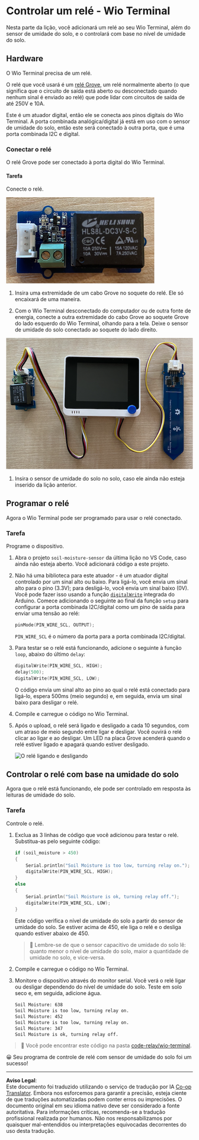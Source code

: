 <!--
CO_OP_TRANSLATOR_METADATA:
{
  "original_hash": "f3c5d8afa2ef6a0b425ef8ff20615cb4",
  "translation_date": "2025-08-28T04:18:20+00:00",
  "source_file": "2-farm/lessons/3-automated-plant-watering/wio-terminal-relay.md",
  "language_code": "br"
}
-->
# Controlar um relé - Wio Terminal

Nesta parte da lição, você adicionará um relé ao seu Wio Terminal, além do sensor de umidade do solo, e o controlará com base no nível de umidade do solo.

## Hardware

O Wio Terminal precisa de um relé.

O relé que você usará é um [relé Grove](https://www.seeedstudio.com/Grove-Relay.html), um relé normalmente aberto (o que significa que o circuito de saída está aberto ou desconectado quando nenhum sinal é enviado ao relé) que pode lidar com circuitos de saída de até 250V e 10A.

Este é um atuador digital, então ele se conecta aos pinos digitais do Wio Terminal. A porta combinada analógica/digital já está em uso com o sensor de umidade do solo, então este será conectado à outra porta, que é uma porta combinada I2C e digital.

### Conectar o relé

O relé Grove pode ser conectado à porta digital do Wio Terminal.

#### Tarefa

Conecte o relé.

![Um relé Grove](../../../../../translated_images/grove-relay.d426958ca210fbd0fb7983d7edc069d46c73a8b0a099d94797bd756f7b6bb6be.br.png)

1. Insira uma extremidade de um cabo Grove no soquete do relé. Ele só encaixará de uma maneira.

1. Com o Wio Terminal desconectado do computador ou de outra fonte de energia, conecte a outra extremidade do cabo Grove ao soquete Grove do lado esquerdo do Wio Terminal, olhando para a tela. Deixe o sensor de umidade do solo conectado ao soquete do lado direito.

![O relé Grove conectado ao soquete esquerdo e o sensor de umidade do solo conectado ao soquete direito](../../../../../translated_images/wio-relay-and-soil-moisture-sensor.ed722202d42babe0be5f4518cf13e8c2c81e8df21d37839266cbdb60cf30172d.br.png)

1. Insira o sensor de umidade do solo no solo, caso ele ainda não esteja inserido da lição anterior.

## Programar o relé

Agora o Wio Terminal pode ser programado para usar o relé conectado.

### Tarefa

Programe o dispositivo.

1. Abra o projeto `soil-moisture-sensor` da última lição no VS Code, caso ainda não esteja aberto. Você adicionará código a este projeto.

2. Não há uma biblioteca para este atuador - é um atuador digital controlado por um sinal alto ou baixo. Para ligá-lo, você envia um sinal alto para o pino (3.3V); para desligá-lo, você envia um sinal baixo (0V). Você pode fazer isso usando a função [`digitalWrite`](https://www.arduino.cc/reference/en/language/functions/digital-io/digitalwrite/) integrada do Arduino. Comece adicionando o seguinte ao final da função `setup` para configurar a porta combinada I2C/digital como um pino de saída para enviar uma tensão ao relé:

    ```cpp
    pinMode(PIN_WIRE_SCL, OUTPUT);
    ```

    `PIN_WIRE_SCL` é o número da porta para a porta combinada I2C/digital.

1. Para testar se o relé está funcionando, adicione o seguinte à função `loop`, abaixo do último `delay`:

    ```cpp
    digitalWrite(PIN_WIRE_SCL, HIGH);
    delay(500);
    digitalWrite(PIN_WIRE_SCL, LOW);
    ```

    O código envia um sinal alto ao pino ao qual o relé está conectado para ligá-lo, espera 500ms (meio segundo) e, em seguida, envia um sinal baixo para desligar o relé.

1. Compile e carregue o código no Wio Terminal.

1. Após o upload, o relé será ligado e desligado a cada 10 segundos, com um atraso de meio segundo entre ligar e desligar. Você ouvirá o relé clicar ao ligar e ao desligar. Um LED na placa Grove acenderá quando o relé estiver ligado e apagará quando estiver desligado.

    ![O relé ligando e desligando](../../../../../images/relay-turn-on-off.gif)

## Controlar o relé com base na umidade do solo

Agora que o relé está funcionando, ele pode ser controlado em resposta às leituras de umidade do solo.

### Tarefa

Controle o relé.

1. Exclua as 3 linhas de código que você adicionou para testar o relé. Substitua-as pelo seguinte código:

    ```cpp
    if (soil_moisture > 450)
    {
        Serial.println("Soil Moisture is too low, turning relay on.");
        digitalWrite(PIN_WIRE_SCL, HIGH);
    }
    else
    {
        Serial.println("Soil Moisture is ok, turning relay off.");
        digitalWrite(PIN_WIRE_SCL, LOW);
    }
    ```

    Este código verifica o nível de umidade do solo a partir do sensor de umidade do solo. Se estiver acima de 450, ele liga o relé e o desliga quando estiver abaixo de 450.

    > 💁 Lembre-se de que o sensor capacitivo de umidade do solo lê: quanto menor o nível de umidade do solo, maior a quantidade de umidade no solo, e vice-versa.

1. Compile e carregue o código no Wio Terminal.

1. Monitore o dispositivo através do monitor serial. Você verá o relé ligar ou desligar dependendo do nível de umidade do solo. Teste em solo seco e, em seguida, adicione água.

    ```output
    Soil Moisture: 638
    Soil Moisture is too low, turning relay on.
    Soil Moisture: 452
    Soil Moisture is too low, turning relay on.
    Soil Moisture: 347
    Soil Moisture is ok, turning relay off.
    ```

> 💁 Você pode encontrar este código na pasta [code-relay/wio-terminal](../../../../../2-farm/lessons/3-automated-plant-watering/code-relay/wio-terminal).

😀 Seu programa de controle de relé com sensor de umidade do solo foi um sucesso!

---

**Aviso Legal**:  
Este documento foi traduzido utilizando o serviço de tradução por IA [Co-op Translator](https://github.com/Azure/co-op-translator). Embora nos esforcemos para garantir a precisão, esteja ciente de que traduções automatizadas podem conter erros ou imprecisões. O documento original em seu idioma nativo deve ser considerado a fonte autoritativa. Para informações críticas, recomenda-se a tradução profissional realizada por humanos. Não nos responsabilizamos por quaisquer mal-entendidos ou interpretações equivocadas decorrentes do uso desta tradução.